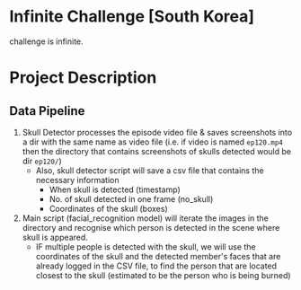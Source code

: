 # Infinite Challenge [South Korea]
challenge is infinite.

# Project Description
## Data Pipeline
1. Skull Detector processes the episode video file & saves screenshots into a dir with the same name as video file (i.e. if video is named `ep120.mp4` then the directory that contains screenshots of skulls detected would be dir `ep120/`)
    * Also, skull detector script will save a csv file that contains the necessary information
        * When skull is detected (timestamp)
        * No. of skull detected in one frame (no_skull)
        * Coordinates of the skull (boxes)
1. Main script (facial_recognition model) will iterate the images in the directory and recognise which person is detected in the scene where skull is appeared. 
    * IF multiple people is detected with the skull, we will use the coordinates of the skull and the detected member's faces that are already logged in the CSV file, to find the person that are located closest to the skull (estimated to be the person who is being burned)